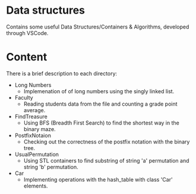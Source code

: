 # Data structures
Contains some useful Data Structures/Containers & Algorithms, developed through VSCode.
# Content
There is a brief description to each directory:
- Long Numbers
    - Implemenation of of long numbers using the singly linked list.
- Faculty
    - Reading students data from the file and counting a grade point average. 
- FindTreasure
    - Using BFS (Breadth First Search) to find the shortest way in the binary maze.
- PostfixNotaion
    - Checking out the correctness of the postfix notation with the binary tree.
- UsualPermutation
    - Using STL containers to find substring of string 'a' permutation and string 'b' permutation.
- Car
    - Implementing operations with the hash_table with class 'Car' elements.  
